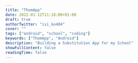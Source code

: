 ```yaml
---
title: "ThomApp"
date: 2022-01-12T11:18:00+01:00
draft: true
authorTwitter: "isi_ko404"
cover: ""
tags: ["android", "school", "coding"]
keywords: ["ThomApp", "Android"]
description: "Building a Substitution App for my School"
showFullContent: false
readingTime: false
---
```



